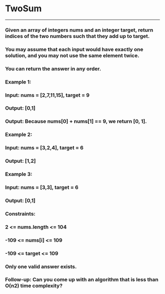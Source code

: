 
# TwoSum
-----------------------------------------------------
### Given an array of integers nums and an integer target, return indices of the two numbers such that they add up to target.

### You may assume that each input would have exactly one solution, and you may not use the same element twice.

### You can return the answer in any order.



### Example 1:

### Input: nums = [2,7,11,15], target = 9
### Output: [0,1]
### Output: Because nums[0] + nums[1] == 9, we return [0, 1].
### Example 2:

### Input: nums = [3,2,4], target = 6
### Output: [1,2]
### Example 3:

### Input: nums = [3,3], target = 6
### Output: [0,1]


### Constraints:

### 2 <= nums.length <= 104
### -109 <= nums[i] <= 109
### -109 <= target <= 109
### Only one valid answer exists.


### Follow-up: Can you come up with an algorithm that is less than O(n2) time complexity?
